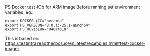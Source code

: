 PS Docker test JOb for ARM image 
Before running set environment variables, eg.:
```
export DOCKER_ACC="percona"
export PS_VERSION="8.0.33-25.1-aarch64"
export PS_REVISION="9468fd1d"
```

This is based on:
https://testinfra.readthedocs.io/en/latest/examples.html#test-docker-images
